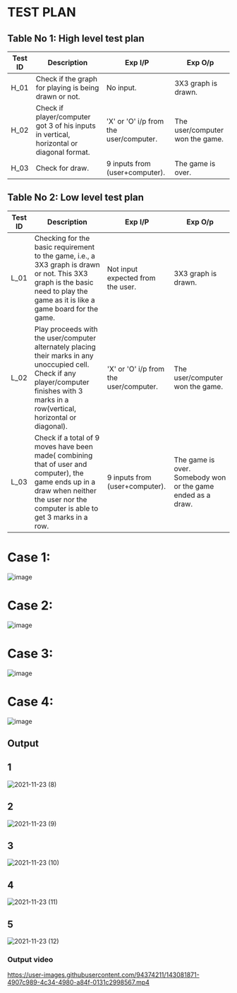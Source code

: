 # TEST PLAN

## Table No 1: High level test plan

| Test ID | Description | Exp I/P | Exp O/p |
| ------- | ----------- | ------- | ------- |
| H_01 | Check if the graph for playing is being drawn or not. | No input. | 3X3 graph is drawn. |
| H_02 | Check if player/computer got 3 of his inputs in vertical, horizontal or diagonal format. | 'X' or 'O' i/p from the user/computer. | The user/computer won the game. |
| H_03 | Check for draw. | 9 inputs from (user+computer). | The game is over. |

## Table No 2: Low level test plan

| Test ID | Description | Exp I/P | Exp O/p |
| ------- | ----------- | ------- | ------- |
| L_01 | Checking for the basic requirement to the game, i.e., a 3X3 graph is drawn or not. This 3X3 graph is the basic need to play the game as it is like a game board for the game. |	Not input expected from the user.	| 3X3 graph is drawn. |
| L_02 |	Play proceeds with the user/computer alternately placing their marks in any unoccupied cell. Check if any player/computer finishes with 3 marks in a row(vertical, horizontal or diagonal). |	'X' or 'O' i/p from the user/computer. |	The user/computer won the game. |
| L_03 |	Check if a total of 9 moves have been made( combining that of user and computer), the game ends up in a draw when neither the user nor the computer is able to get 3 marks in a row. |	9 inputs from (user+computer). |	The game is over. Somebody won or the game ended as a draw. |





# Case 1:
![image](https://user-images.githubusercontent.com/67543660/143075024-a43121fe-0d38-492b-acaf-7885357e332f.png)

# Case 2:
![image](https://user-images.githubusercontent.com/67543660/143075153-26733c15-70b1-4f0a-970e-a75bac524523.png)

# Case 3:
![image](https://user-images.githubusercontent.com/67543660/143075244-e8c62770-fb36-4ada-b48a-88a70bedfb87.png)

# Case 4:
![image](https://user-images.githubusercontent.com/67543660/143075346-b02f4bb5-3681-4617-bd9f-f5b884eade87.png)


## Output


## 1
![2021-11-23 (8)](https://user-images.githubusercontent.com/94374211/143075219-6c49f019-1d06-4fdd-b6e2-87678c27cbba.png)
## 2
![2021-11-23 (9)](https://user-images.githubusercontent.com/94374211/143075359-8e75e6b7-27d2-4c29-874c-29207c30f4c3.png)
## 3
![2021-11-23 (10)](https://user-images.githubusercontent.com/94374211/143076015-373c464f-ac10-475c-9dd0-aceae55b4350.png)
## 4
![2021-11-23 (11)](https://user-images.githubusercontent.com/94374211/143076209-183736f1-eea9-4c00-8ee8-5686fe97e806.png)
## 5
![2021-11-23 (12)](https://user-images.githubusercontent.com/94374211/143076365-14a0cf95-e31c-4546-8e88-a3b4dd37eef7.png)

### Output video

https://user-images.githubusercontent.com/94374211/143081871-4907c989-4c34-4980-a84f-0131c2998567.mp4

